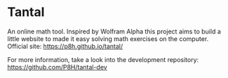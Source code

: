# Tantal
An online math tool. Inspired by Wolfram Alpha this project aims to build a little website to made it easy solving math exercises on the computer.
Official site: https://p8h.github.io/tantal/

For more information, take a look into the development repository:
https://github.com/P8H/tantal-dev
